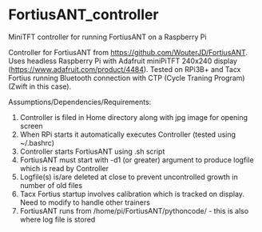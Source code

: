# FortiusANT_controller
MiniTFT controller for running FortiusANT on a Raspberry Pi

Controller for FortiusANT from https://github.com/WouterJD/FortiusANT.
Uses headless Raspberry Pi with Adafruit miniPiTFT 240x240 display (https://www.adafruit.com/product/4484).
Tested on RPi3B+ and Tacx Fortius running Bluetooth connection with CTP (Cycle Traning Program) (Zwift in this case).

Assumptions/Dependencies/Requirements:
1. Controller is filed in Home directory along with jpg image for opening screen
2. When RPi starts it automatically executes Controller (tested using ~/.bashrc)
3. Controller starts FortiusANT using .sh script
4. FortiusANT must start with -d1 (or greater) argument to produce logfile which is read by Controller
5. Logfile(s) is/are deleted at close to prevent uncontrolled growth in number of old files
6. Tacx Fortius startup involves calibration which is tracked on display. Need to modify to handle other trainers
7. FortiusANT runs from /home/pi/FortiusANT/pythoncode/ - this is also where log file is stored
